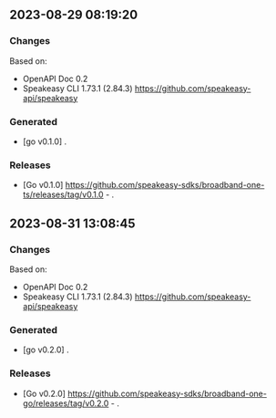 

## 2023-08-29 08:19:20
### Changes
Based on:
- OpenAPI Doc 0.2 
- Speakeasy CLI 1.73.1 (2.84.3) https://github.com/speakeasy-api/speakeasy
### Generated
- [go v0.1.0] .
### Releases
- [Go v0.1.0] https://github.com/speakeasy-sdks/broadband-one-ts/releases/tag/v0.1.0 - .

## 2023-08-31 13:08:45
### Changes
Based on:
- OpenAPI Doc 0.2 
- Speakeasy CLI 1.73.1 (2.84.3) https://github.com/speakeasy-api/speakeasy
### Generated
- [go v0.2.0] .
### Releases
- [Go v0.2.0] https://github.com/speakeasy-sdks/broadband-one-go/releases/tag/v0.2.0 - .